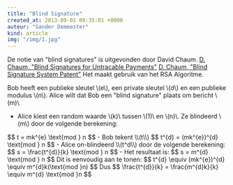 ```yaml
---
title: "Blind Signature"
created_at: 2013-09-01 09:35:01 +0000
auteur: "Sander Demeester"
kind: article
img: "/img/1.jpg"
---
```

De notie van "blind signatures" is uitgevonden door David Chaum. 
[D. Chaum, "Blind Signatures for Untracable Payments"](http://sce.uhcl.edu/yang/teaching/csci5234WebSecurityFall2011/Chaum-blind-signatures.PDF)
[D. Chaum, "Blind Signature System Patent"](http://www.google.com/patents/US4759063)
Het maakt gebruik van het RSA Algoritme.

Bob heeft een publieke sleutel \\(e\\), een private sleutel \\(d\\) en een publieke modulus \\(n\\). Alice wilt dat Bob een "blind signature" plaats om bericht \\(m)\\

- Alice kiest een random waarde \\(k)\\ tussen \\(1)\\ en \\(n)\\.
  Ze blindeerd \\(m\\) door de volgende berekening:
<notextile>
	$$
	t = mk^{e} \text{mod } n
	$$
</notextile>
- Bob tekent \\(t\\)
<notextile>
	$$
	t^{d} = (mk^{e})^{d} \text{mod } n
	$$
</notextile>  
- Alice on-blindeerd \\(t^d\\) door de volgende berekening:
<notextile>
	$$
	s = \frac{t^{d}}{k} \text{mod } n
	$$
</notextile>  
- Het resultaat is:
<notextile>
	$$
	s = m^{d} \text{mod } n
	$$		
</notextile>  
Dit is eenvoudig aan te tonen:
<notextile>
	$$
	t^{d} \equiv (mk^{e})^{d} \equiv m^{d}k(\text{mod }n)
	$$		
</notextile>  
Dus
<notextile>
	$$
	\frac{t^{d}}{k} = \frac{m^{d}k}{k} \equiv m^{d} \text{mod }n
	$$		
</notextile>  
